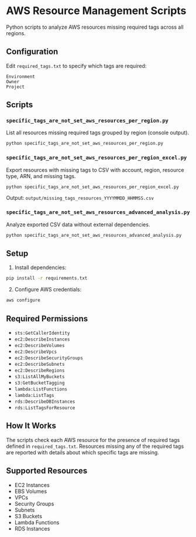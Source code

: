 # AWS Resource Management Scripts

Python scripts to analyze AWS resources missing required tags across all regions.

## Configuration

Edit `required_tags.txt` to specify which tags are required:
```
Environment
Owner
Project
```

## Scripts

### `specific_tags_are_not_set_aws_resources_per_region.py`
List all resources missing required tags grouped by region (console output).
```bash
python specific_tags_are_not_set_aws_resources_per_region.py
```

### `specific_tags_are_not_set_aws_resources_per_region_excel.py`
Export resources with missing tags to CSV with account, region, resource type, ARN, and missing tags.
```bash
python specific_tags_are_not_set_aws_resources_per_region_excel.py
```
Output: `output/missing_tags_resources_YYYYMMDD_HHMMSS.csv`

### `specific_tags_are_not_set_aws_resources_advanced_analysis.py`
Analyze exported CSV data without external dependencies.
```bash
python specific_tags_are_not_set_aws_resources_advanced_analysis.py
```

## Setup

1. Install dependencies:
```bash
pip install -r requirements.txt
```

2. Configure AWS credentials:
```bash
aws configure
```

## Required Permissions

- `sts:GetCallerIdentity`
- `ec2:DescribeInstances`
- `ec2:DescribeVolumes`
- `ec2:DescribeVpcs`
- `ec2:DescribeSecurityGroups`
- `ec2:DescribeSubnets`
- `ec2:DescribeRegions`
- `s3:ListAllMyBuckets`
- `s3:GetBucketTagging`
- `lambda:ListFunctions`
- `lambda:ListTags`
- `rds:DescribeDBInstances`
- `rds:ListTagsForResource`

## How It Works

The scripts check each AWS resource for the presence of required tags defined in `required_tags.txt`. Resources missing any of the required tags are reported with details about which specific tags are missing.

## Supported Resources

- EC2 Instances
- EBS Volumes
- VPCs
- Security Groups
- Subnets
- S3 Buckets
- Lambda Functions
- RDS Instances